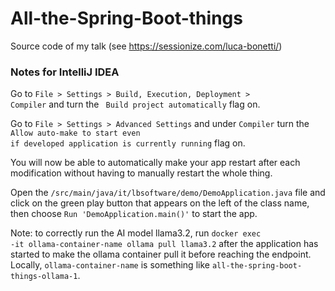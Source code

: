 # All-the-Spring-Boot-things

Source code of my talk (see https://sessionize.com/luca-bonetti/)

### Notes for IntelliJ IDEA

Go to <code>File > Settings > Build, Execution, Deployment > Compiler</code> and turn the <code>
Build project automatically</code> flag on.

Go to <code>File > Settings > Advanced Settings</code> and under <code>Compiler</code> turn
the <code>Allow auto-make to start even if developed application is currently running</code> flag
on.

You will now be able to automatically make your app restart after each modification without having
to manually restart the whole thing.

Open the <code>/src/main/java/it/lbsoftware/demo/DemoApplication.java</code> file and click on the
green play button that appears on the left of the class name, then choose <code>Run 'DemoApplication.main()'</code> to
start the app.

Note: to correctly run the AI model llama3.2, run <code>docker exec -it ollama-container-name ollama pull
llama3.2</code> after the application has started to make the ollama container pull it before reaching the endpoint.
Locally, <code>ollama-container-name</code> is something like <code>all-the-spring-boot-things-ollama-1</code>.